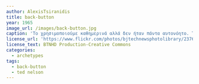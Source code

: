 ```yaml
---
author: AlexisTsiranidis
title: back-button
year: 1965
image_url: /images/back-button.jpg
caption: 'Το χρησιμοποιούμε καθημερινά αλλά δεν ήταν πάντα αυτονόητο. Το κουμπί πίσω μας μεταφέρει μία σελίδα πίσω στον φυλλομετρητή, στα αρχεία μας, σε ρυθμίσεις κα. Τόσο απλό αλλά και τόσο χρήσιμο. Το χρωστάμε στον Ted Nelson βασιζόμενο στο hypertext, γύρω στο 1965 κατά την διάρκεια του ερευνητικού προγράμματος Hypertext Editing System.'
license_url: 'https://www.flickr.com/photos/bjtechnewsphotolibrary/23763956446/in/album-72157662410119536/'
license_text: BTNHD Production-Creative Commons
categories:
  - archetypes
tags:
  - back-button
  - ted nelson
---
```

